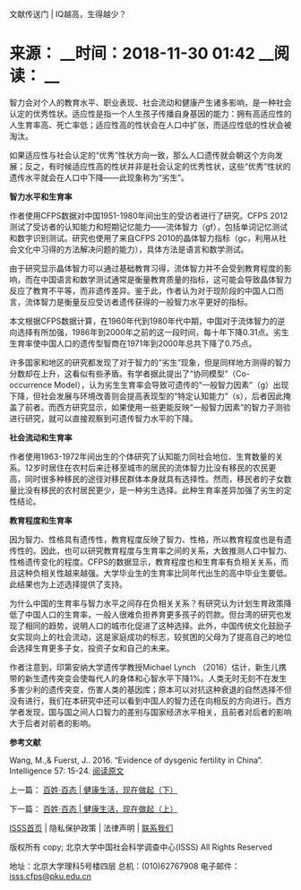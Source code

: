  文献传送门 | IQ越高，生得越少？

# 来源： __时间：2018-11-30 01:42 __阅读： __

智力会对个人的教育水平、职业表现、社会流动和健康产生诸多影响，是一种社会认定的优秀性状。适应性是指一个人生孩子传播自身基因的能力：拥有高适应性的人生育率高、死亡率低；适应性高的性状会在人口中扩张，而适应性低的性状会被淘汰。



如果适应性与社会认定的“优秀”性状方向一致，那么人口遗传就会朝这个方向发展；反之，有时候适应性高的性状并非是社会认定的优秀性状，这些“优秀”性状的遗传水平就会在人口中下降——此现象称为“劣生”。



**智力水平和生育率**



作者使用CFPS数据对中国1951-1980年间出生的受访者进行了研究。CFPS
2012测试了受访者的认知能力和短期记忆能力——流体智力（gf），包括单词记忆测试和数字识别测试。研究也使用了来自CFPS
2010的晶体智力指标（gc，利用从社会文化中习得的方法解决问题的能力），具体方法是语言和数学测试。



由于研究显示晶体智力可以通过基础教育习得，流体智力并不会受到教育程度的影响，而在中国语言和数学测试通常是衡量教育质量的指标，这可能会导致晶体智力反应了教育不平等，而非遗传差异。鉴于此，作者认为对于现阶段的中国人口而言，流体智力是衡量反应受访者遗传获得的一般智力水平更好的指标。



本文根据CFPS数据计算，在1960年代到1980年代中期，中国对于流体智力的逆向选择有所加强，1986年到2000年之前的这一段时间，每十年下降0.31点。劣生生育率使中国人口的遗传型智商在1971年到2000年总共下降了0.75点。



许多国家和地区的研究都发现了对于智力的“劣生”现象，但是同样地方测得的智力分数却在上升，这看似有些矛盾。有学者据此提出了“协同模型”（Co-
occurrence
Model），认为劣生生育率会导致可遗传的“一般智力因素”（g）出现下降，但社会发展与环境改善则会提高表现型的“特定认知能力”（s），后者因此掩盖了前者。而西方研究显示，如果使用一些更能反映“一般智力因素”的智力子测验进行研究，就可以直接观察到可遗传智力水平的下降。



**社会流动和生育率**



作者使用1963-1972年间出生的个体研究了认知能力同社会地位、生育数量的关系。12岁时居住在农村后来迁移至城市的居民的流体智力比没有移民的农民更高，同时很多种移民的途径对移民群体本身就具有选择性。然而，移民者的子女数量比没有移民的农村居民更少，是一种劣生选择。此种生育率差异加强了劣生的定性结论。



**教育程度和生育率**



因为智力、性格具有遗传性，教育程度反映了智力、性格，所以教育程度也是有遗传性的。因此，也可以研究教育程度与生育率之间的关系，大致推测人口中智力、性格遗传变化的程度。CFPS的数据显示，教育程度也和生育率有负相关关系，而且这种负相关性越来越强。大学毕业生的生育率比同年代出生的高中毕业生要低。此结果也为上述选择提供了支持。



为什么中国的生育率与智力水平之间存在负相关关系？有研究认为计划生育政策降低了中国人口的生育率，一般人很难负担养育更多孩子的罚款。但台湾的研究也发现了相同的趋势，说明人口的城市化促进了这种选择。此外，中国传统文化鼓励子女实现向上的社会流动，这是家庭成功的标志，较贫困的父母为了提高自己的地位会选择生育更多子女，投资子女和自己的未来。



作者注意到，印第安纳大学遗传学教授Michael Lynch
（2016）估计，新生儿携带的新生遗传突变会使每代人的身体和心智水平下降1%。人类无时无刻不在发生多害少利的遗传突变，伤害人类的基因库；原本可以对抗这种衰退的自然选择不但没有进行，我们在本研究中还可以看到中国人的智力还在向相反的方向进行。西方学者发现，国与国之间人口智力的差别与国家经济水平相关，且前者对后者的影响大于后者对前者的影响。





**参考文献**



Wang, M.,& Fuerst, J.. 2016. “Evidence of dysgenic fertility in China”.
Intelligence 57: 15-24.
[阅读原文](https://www.sciencedirect.com/science/article/pii/S0160289616301106)

上一篇： [百姓·百态 | 健康生活，现在做起（下）](1295855.htm)

下一篇： [百姓·百态 | 健康生活，现在做起（上）](1295857.htm)

[ISSS首页](http://www.isss.pku.edu.cn/) | 隐私保护政策 | 法律声明 |
[联系我们](../../lxwm/index.htm)

版权所有 copy; 北京大学中国社会科学调查中心(ISSS) All Rights Reserved

地址：北京大学理科5号楼四层 总机：(010)62767908 电子邮件：isss.cfps@pku.edu.cn

